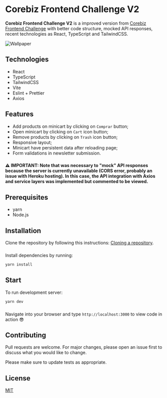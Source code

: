 # Corebiz Frontend Challenge V2
**Corebiz Frontend Challenge V2** is a improved version from [Corebiz Frontend Challenge](https://github.com/fscharf/corebiz-challenge) with better code structure, mocked API responses, recent technologies as React, TypeScript and TailwindCSS.

![Wallpaper](https://i.imgur.com/SEtHtM7.png)

## Technologies
- React
- TypeScript
- TailwindCSS
- Vite
- Eslint + Prettier
- Axios

## Features
- Add products on minicart by clicking on `Comprar` button;
- Open minicart by clicking on `Cart` icon button;
- Remove products by clicking on `Trash` icon button;
- Responsive layout;
- Minicart have persistent data after reloading page;
- Form validations in newsletter submission.
###

**⚠️ IMPORTANT: Note that was necessary to "mock" API responses because the server is currently unavailable (CORS error, probably an issue with Heroku hosting). In this case, the API integration with Axios and service layers was implemented but commented to be viewed.**

## Prerequisites
- yarn
- Node.js

## Installation
Clone the repository by following this instructions: [Cloning a repository](https://docs.github.com/en/repositories/creating-and-managing-repositories/cloning-a-repository).
###

Install dependencies by running:
```bash
yarn install
```

## Start
To run development server:

```bash
yarn dev
```
###

Navigate into your browser and type `http://localhost:3000` to view code in action 😎

## Contributing
Pull requests are welcome. For major changes, please open an issue first
to discuss what you would like to change.

Please make sure to update tests as appropriate.

## License
[MIT](https://choosealicense.com/licenses/mit/)
